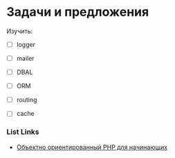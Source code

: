 # Задачи и предложения
Изучить:
- [ ] logger
- [ ] mailer 
- [ ] DBAL
- [ ] ORM 
- [ ] routing 
- [ ] cache 





### List Links

- [Объектно ориентированный PHP для начинающих](https://code.tutsplus.com/ru/tutorials/object-oriented-php-for-beginners--net-12762)